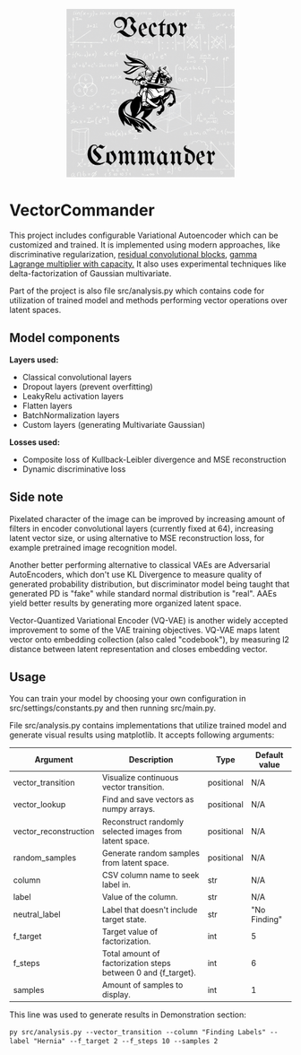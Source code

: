 <p align="center">
    <img width="300" src="/logo.png"/>
</p>

# VectorCommander

This project includes configurable Variational Autoencoder which can be customized and trained. It is implemented using modern approaches, like
discriminative regularization, <a href="https://arxiv.org/abs/1512.03385">residual convolutional blocks</a>, <a href="https://arxiv.org/pdf/1804.03599.pdf">gamma Lagrange multiplier with capacity.</a> It also uses experimental techniques like delta-factorization of Gaussian multivariate.

Part of the project is also file src/analysis.py which contains code for utilization of trained model and
methods performing vector operations over latent spaces.

## Model components
<b>Layers used:</b>
<ul>
    <li>Classical convolutional layers</li>
    <li>Dropout layers (prevent overfitting)</li>
    <li>LeakyRelu activation layers</li>
    <li>Flatten layers</li>
    <li>BatchNormalization layers</li>
    <li>Custom layers (generating Multivariate Gaussian)</li>
</ul>

<b>Losses used:</b>
<ul>
    <li>Composite loss of Kullback-Leibler divergence and MSE reconstruction</li>
    <li>Dynamic discriminative loss</li>
</ul>

## Side note
Pixelated character of the image can be improved by
increasing amount of filters in encoder convolutional layers (currently fixed at 64), increasing latent vector size,
or using alternative to MSE
reconstruction loss, for example pretrained image recognition model.

Another better performing alternative to classical
VAEs are Adversarial AutoEncoders, which don't use KL Divergence to measure quality of generated probability distribution,
but discriminator model being taught that generated PD is "fake" while standard normal distribution is "real". AAEs yield
better results by generating more organized latent space.

Vector-Quantized Variational Encoder (VQ-VAE) is another widely accepted improvement to some of the VAE training objectives. VQ-VAE maps latent vector onto embedding collection (also caled "codebook"), by measuring l2 distance between latent representation and closes embedding vector.

## Usage
You can train your model by choosing your own configuration in src/settings/constants.py
and then running src/main.py.

File src/analysis.py contains implementations that utilize trained model and generate
visual results using matplotlib. It accepts following arguments:

Argument | Description | Type | Default value |
--- | --- | --- | --- |
vector_transition | Visualize continuous vector transition. | positional | N/A |
vector_lookup | Find and save vectors as numpy arrays. | positional | N/A |
vector_reconstruction | Reconstruct randomly selected images from latent space. | positional | N/A
random_samples | Generate random samples from latent space. | positional | N/A
column | CSV column name to seek label in. | str | N/A |
label | Value of the column. | str | N/A |
neutral_label | Label that doesn't include target state. | str | "No Finding" |
f_target | Target value of factorization. | int | 5 |
f_steps | Total amount of factorization steps between 0 and {f_target}. | int | 6 |
samples | Amount of samples to display. | int | 1 |

This line was used to generate results in Demonstration section:
```
py src/analysis.py --vector_transition --column "Finding Labels" --label "Hernia" --f_target 2 --f_steps 10 --samples 2
```
